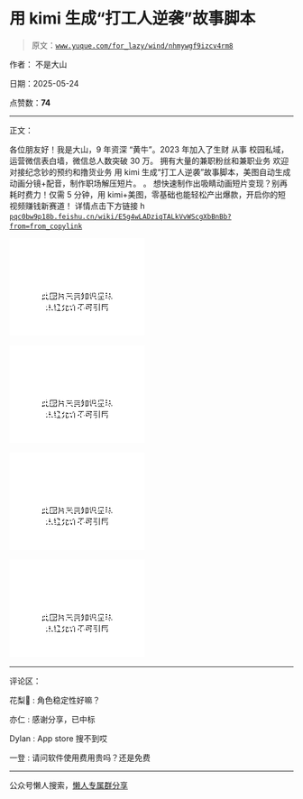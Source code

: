 # 用 kimi 生成“打工人逆袭”故事脚本

> 原文：[`www.yuque.com/for_lazy/wind/nhmywgf9izcv4rm8`](https://www.yuque.com/for_lazy/wind/nhmywgf9izcv4rm8)

作者： 不是大山

日期：2025-05-24

点赞数：**74**

* * *

正文：

各位朋友好！我是大山，9 年资深 “黄牛”。2023 年加入了生财 从事 校园私域，运营微信表白墙，微信总人数突破 30 万。 拥有大量的兼职粉丝和兼职业务
欢迎对接纪念钞的预约和撸货业务 用 kimi 生成“打工人逆袭”故事脚本，美图自动生成动画分镜+配音，制作职场解压短片。 。
想快速制作出吸睛动画短片变现？别再耗时费力！仅需 5 分钟，用 kimi+美图，零基础也能轻松产出爆款，开启你的短视频赚钱新赛道！ 详情点击下方链接 h [`pqc0bw9p18b.feishu.cn/wiki/E5g4wLADziqTALkVvWScgXbBnBb?from=from_copylink`](https://pqc0bw9p18b.feishu.cn/wiki/E5g4wLADziqTALkVvWScgXbBnBb?from=from_copylink)

![](img/d672a0bc325b9fd45df592ea567d123b.png "None")

![](img/a9859600312d4c8b7d2ce3519049bc78.png "None")

![](img/25b5a659b0c8e611bda56a111420da39.png "None")

![](img/ec2527a06d8c6cdbfadadf616553909f.png "None")

* * *

评论区：

花梨💫 : 角色稳定性好嘛？

亦仁 : 感谢分享，已中标

Dylan : App store 搜不到哎

一登 : 请问软件使用费用贵吗？还是免费

* * *

公众号懒人搜索，[懒人专属群分享](https://lazybook.fun/#/blog/group)